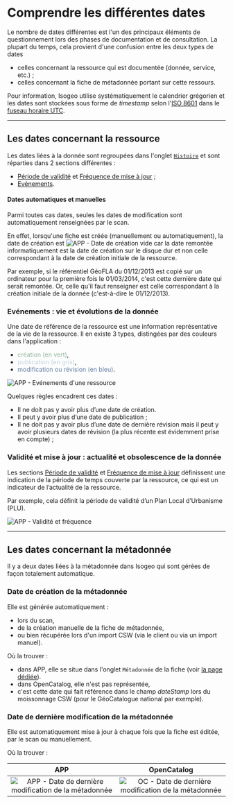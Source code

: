 # Comprendre les différentes dates

Le nombre de dates différentes est l'un des principaux éléments de questionnement lors des phases de documentation et de consultation. La plupart du temps, cela provient d'une confusion entre les deux types de dates
* celles concernant la ressource qui est documentée (donnée, service, etc.) ;
* celles concernant la fiche de métadonnée portant sur cette ressours.

Pour information, Isogeo utilise systématiquement le calendrier grégorien et les dates sont stockées sous forme de *timestamp* selon l'[ISO 8601](https://fr.wikipedia.org/wiki/ISO_8601) dans le [fuseau horaire UTC](https://fr.wikipedia.org/wiki/ISO_8601#Fuseau_horaire).

_____

## Les dates concernant la ressource

Les dates liées à la donnée sont regroupées dans l'onglet [`Histoire`](/fr/features/documentation/md_history.html) et sont réparties dans 2 sections différentes :
* [Période de validité](/fr/features/documentation/md_history.html#priode-de-validit) et [Fréquence de mise à jour](/fr/features/documentation/md_history.html#frquence-de-mise--jour) ;
* [Evénements](/fr/features/documentation/md_history.html#evnements).

#### Dates automatiques et manuelles

Parmi toutes cas dates, seules les dates de modification sont automatiquement renseignées par le scan.

En effet, lorsqu'une fiche est créée (manuellement ou automatiquement), la date de création est ![APP - Date de création vide](/fr/images/annex_dates_data_creationDate_empty_APP.png "La date de création doit être renseignée manuellement") car la date remontée informatiquement est la date de création sur le disque dur et non celle correspondant à la date de création initiale de la ressource.

Par exemple, si le référentiel GéoFLA du 01/12/2013 est copié sur un ordinateur pour la première fois le 01/03/2014, c'est cette dernière date qui serait remontée. Or, celle qu'il faut renseigner est celle correspondant à la création initiale de la donnée (c'est-à-dire le 01/12/2013).

### Evénements : vie et évolutions de la donnée

Une date de référence de la ressource est une information représentative de la vie de la ressource. Il en existe 3 types, distingées par des couleurs dans l'application :
* <span style="color:#8FB39B">création (en vert)</span>,
* <span style="color:#bed3db">publication (en gris)</span>,
* <span style="color:#6480a7">modification ou révision (en bleu)</span>.

![APP - Evénements d'une ressource](/fr/images/inv_edit_one_history_events_allTypes.png "Les différents types d'événements de la vie d'une ressource")

Quelques règles encadrent ces dates :
* Il ne doit pas y avoir plus d’une date de création.
* Il peut y avoir plus d’une date de publication ;
* II ne doit pas y avoir plus d’une date de dernière révision mais il peut y avoir plusieurs dates de révision (la plus récente est évidemment prise en compte) ;

### Validité et mise à jour : actualité et obsolescence de la donnée

Les sections [Période de validité](/fr/features/documentation/md_history.html#priode-de-validit) et [Fréquence de mise à jour](/fr/features/documentation/md_history.html#frquence-de-mise--jour) définissent  une indication de la période de temps couverte par la ressource, ce qui est un indicateur de l’actualité de la ressource.

Par exemple, cela définit la période de validité d’un Plan Local d’Urbanisme (PLU).

![APP - Validité et fréquence](/fr/images/annex_dates_data_temporalValidity_APP.png "Les dates qui définissent l'actualité et l'obsolescence d'une ressource")

_____

## Les dates concernant la métadonnée

Il y a deux dates liées à la métadonnée dans Isogeo qui sont gérées de façon totalement automatique.

### Date de création de la métadonnée

Elle est générée automatiquement :
* lors du scan,
* de la création manuelle de la fiche de métadonnée,
* ou bien récupérée lors d'un import CSW (via le client ou via un import manuel).

Où la trouver :
* dans APP, elle se situe dans l'onglet `Métadonnée` de la fiche (voir [la page dédiée](/fr/features/documentation/md_metadata.html#date-de-cration)).
* dans OpenCatalog, elle n'est pas représentée,
* c'est cette date qui fait référence dans le champ *dateStamp* lors du moissonnage CSW (pour le GéoCatalogue national par exemple).

### Date de dernière modification de la métadonnée

Elle est automatiquement mise à jour à chaque fois que la fiche est éditée, par le scan ou manuellement.

Où la trouver :

| APP       | OpenCatalog |
| :-------: | :---------: |
| ![APP - Date de dernière modification de la métadonnée](/fr/images/annex_dates_metadata_LastUpdate_APP.png "La date de dernière modification de la métadonnée dans APP") | ![OC - Date de dernière modification de la métadonnée](/fr/images/annex_dates_metadata_LastUpdate_OC.png "La date de dernière modification de la métadonnée dans OpenCatalog") |


